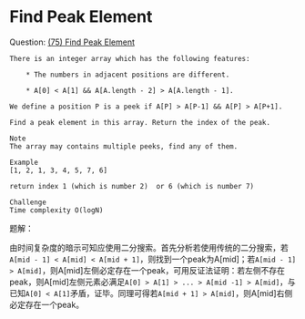 # Find Peak Element

Question: [(75) Find Peak Element](http://www.lintcode.com/en/problem/find-peak-element/)

```
There is an integer array which has the following features:

    * The numbers in adjacent positions are different.

    * A[0] < A[1] && A[A.length - 2] > A[A.length - 1].

We define a position P is a peek if A[P] > A[P-1] && A[P] > A[P+1].

Find a peak element in this array. Return the index of the peak.

Note
The array may contains multiple peeks, find any of them.

Example
[1, 2, 1, 3, 4, 5, 7, 6]

return index 1 (which is number 2)  or 6 (which is number 7)

Challenge
Time complexity O(logN)
```

题解：

由时间复杂度的暗示可知应使用二分搜索。首先分析若使用传统的二分搜索，若`A[mid - 1] < A[mid] < A[mid + 1]`，则找到一个peak为A[mid]；若`A[mid - 1] > A[mid]`，则A[mid]左侧必定存在一个peak，可用反证法证明：若左侧不存在peak，则A[mid]左侧元素必满足`A[0] > A[1] > ... > A[mid -1] > A[mid]`，与已知`A[0] < A[1]`矛盾，证毕。同理可得若`A[mid + 1] > A[mid]`，则A[mid]右侧必定存在一个peak。